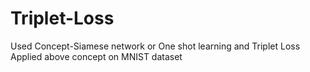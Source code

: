 # Triplet-Loss
Used Concept-Siamese network or One shot learning and Triplet Loss
Applied above concept on MNIST dataset
